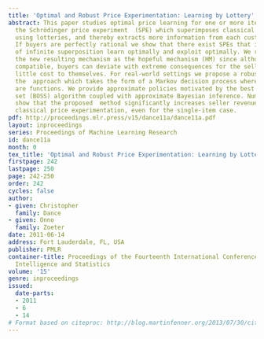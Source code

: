 ```yaml
---
title: 'Optimal and Robust Price Experimentation: Learning by Lottery'
abstract: This paper studies optimal price learning for one or more items. We introduce
  the Schrödinger price experiment  (SPE) which superimposes classical price experiments
  using lotteries, and thereby extracts more information from each customer interaction.
  If buyers are perfectly rational we show that there exist SPEs that in the limit
  of infinite superposition learn optimally and exploit optimally. We refer to
  the new resulting mechanism as the hopeful mechanism (HM) since although it is incentive
  compatible, buyers can deviate with extreme consequences for the seller at very
  little cost to themselves. For real-world settings we propose a robust version of
  the  approach which takes the form of a Markov decision process where the actions
  are functions. We provide approximate policies motivated by the best of  sampled
  set (BOSS) algorithm coupled with approximate Bayesian inference. Numerical studies
  show that the proposed  method significantly increases seller revenue compared to
  classical price experimentation, even for the single-item case.
pdf: http://proceedings.mlr.press/v15/dance11a/dance11a.pdf
layout: inproceedings
series: Proceedings of Machine Learning Research
id: dance11a
month: 0
tex_title: 'Optimal and Robust Price Experimentation: Learning by Lottery'
firstpage: 242
lastpage: 250
page: 242-250
order: 242
cycles: false
author:
- given: Christopher
  family: Dance
- given: Onno
  family: Zoeter
date: 2011-06-14
address: Fort Lauderdale, FL, USA
publisher: PMLR
container-title: Proceedings of the Fourteenth International Conference on Artificial
  Intelligence and Statistics
volume: '15'
genre: inproceedings
issued:
  date-parts:
  - 2011
  - 6
  - 14
# Format based on citeproc: http://blog.martinfenner.org/2013/07/30/citeproc-yaml-for-bibliographies/
---
```

